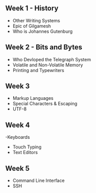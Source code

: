 ## Week 1 - History
- Other Writing Systems
- Epic of Gilgamesh
- Who is Johannes Gutenburg
## Week 2 - Bits and Bytes
- Who Devloped the Telegraph System
- Volatile and Non-Volatile Memory
- Printing and Typewriters
## Week 3
- Markup Languages
- Special Characters & Escaping
- UTF-8
## Week 4
-Keyboards
- Touch Typing
- Text Editors
## Week 5
- Command Line Interface
- SSH
